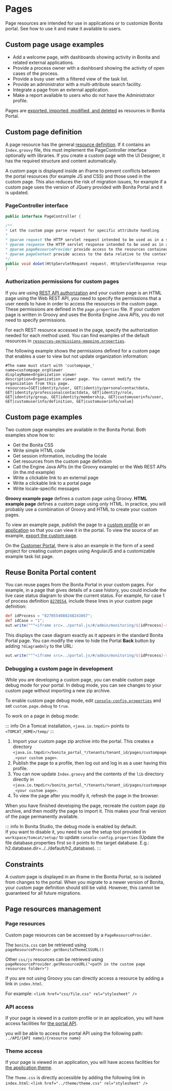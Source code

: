 # Pages

Page resources are intended for use in applications or to customize Bonita portal. See how to
use it and make it available to users. 

## Custom page usage examples

- Add a welcome page, with dashboards showing activity in Bonita and related external applications.
- Provide a process owner with a dashboard showing the activity of open cases of the process.
- Provide a busy user with a filtered view of the task list.
- Provide an administrator with a multi-attribute search facility.
- Integrate a page from an external application.
- Make a report available to users who do not have the Administrator profile.

Pages are [exported. imported, modified, and deleted](resource-management.md) as resources in Bonita Portal. 

## Custom page definition

A page resource has the general [resource definition](resource-management.md). 
If it contains an `Index.groovy` file, this must implement the PageController interface optionally with libraries. 
If you create a custom page with the UI Designer, it has the required structure and content automatically.

A custom page is displayed inside an iframe to prevent conflicts between the portal resources (for example JS and CSS) and those used in the custom page. 
This also reduces the risk of migration issues, for example if a custom page uses the version of JQuery provided with Bonita Portal and it is updated.

### PageController interface

```java
public interface PageController {

/**
* Let the custom page parse request for specific attribute handling.
*
* @param request the HTTP servlet request intended to be used as in a servlet
* @param response the HTTP servlet response intended to be used as in a servlet
* @param pageResourceProvider provide access to the resources contained in the custom page zip
* @param pageContext provide access to the data relative to the context in which the custom page is displayed
*/
public void doGet(HttpServletRequest request, HttpServletResponse response, PageResourceProvider pageResourceProvider, PageContext pageContext);
}
```

### Authorization permissions for custom pages

If you are using [REST API authorization](rest-api-authorization.md) and your custom page is an HTML page using the Web REST API, 
you need to specify the permissions that a user needs to have in order to access the resources in the custom page. 
These permissions are defined in the `page.properties` file. If your custom page is written in Groovy and uses the Bonita Engine Java APIs, you do not need to specify permissions.

For each REST resource accessed in the page, specify the authorization needed for each method used.
You can find examples of the default resources in [`resources-permissions-mapping.properties`](BonitaBPM_platform_setup.md).

The following example shows the permissions defined for a custom page that enables a user to view but not update organization information:

```
#The name must start with 'custompage_'
name=custompage_orgViewer
displayName=Organization viewer
description=Organization viewer page. You cannot modify the organization from this page.
resources=[GET|identity/user, GET|identity/personalcontactdata, GET|identity/professionalcontactdata, GET|identity/role, GET|identity/group, GET|identity/membership, GET|customuserinfo/user, GET|customuserinfo/definition, GET|customuserinfo/value] 
```

## Custom page examples

Two custom page examples are available in the Bonita Portal. Both examples show how to:

- Get the Bonita CSS
- Write simple HTML code
- Get session information, including the locale
- Get resources from the custom page definition
- Call the Engine Java APIs (in the Groovy example) or the Web REST APIs (in the.md example)
- Write a clickable link to an external page
- Write a clickable link to a portal page
- Write locale-specific messages

**Groovy example page** defines a custom page using Groovy. 
**HTML example page** defines a custom page using only HTML. 
In practice, you will probably use a combination of Groovy and HTML to create your custom pages.

To view an example page, publish the page to a [custom profile](custom-profiles.md) or an [application](applications.md) so that you can view it in the portal. To view the source of an example, [export the custom page](resource-management.md#export).

On the [Customer Portal](https://customer.bonitasoft.com/), there is also an example in the form of a seed project for creating custom pages using AngularJS and a customizable example task list page.

## Reuse Bonita Portal content

You can reuse pages from the Bonita Portal in your custom pages. For example, in a page that gives details of a case history, you could include the live case status diagram to show the current status. For example, for case 1 of process definition [`8270554`](https://github.com/bonitasoft/bonita-doc/commit/8270554088248243867), include these lines in your custom page definition:

```groovy
def idProcess = "8270554088248243867";
def idCase = "1";
out.write("""<iframe src=../portal.js/#/admin/monitoring/${idProcess}-${idCase}" style="width:100%; height:100%"></iframe>""");
```

This displays the case diagram exactly as it appears in the standard Bonita Portal page. You can modify the view to hide the Portal **Back** button by adding `?diagramOnly` to the URL:

```groovy
out.write("""<iframe src=../portal.js/#/admin/monitoring/${idProcess}-${idCase}?diagramOnly}" style="width:100%; height:100%"></iframe>""");
```

### Debugging a custom page in development

While you are developing a custom page, you can enable custom page debug mode for your portal. In debug mode, you can see changes to your custom page without importing a new zip archive.

To enable custom page debug mode, edit [`console-config.properties`](BonitaBPM_platform_setup.md) and set `custom.page.debug` to `true`.

To work on a page in debug mode:

::: info
On a Tomcat installation, `<java.io.tmpdir>` points to `<TOMCAT_HOME>/temp/`
:::

1. Import your custom page zip archive into the portal. This creates a directory `<java.io.tmpdir>/bonita_portal_*/tenants/tenant_id/pages/custompage_<your custom page>`.
2. Publish the page to a profile, then log out and log in as a user having this profile.
3. You can now update `Index.groovy` and the contents of the `lib` directory directly in `<java.io.tmpdir>/bonita_portal_*/tenants/tenant_id/pages/custompage_<your custom page>`.
4. To view the page after you modify it, refresh the page in the browser.

When you have finished developing the page, recreate the custom page zip archive, and then modify the page to import it. This makes your final version of the page permanently available.

::: info
In Bonita Studio, the debug mode is enabled by default.  
If you want to disable it, you need to use the setup tool provided in `workspace/tomcat/setup/` to update `console-config.properties` (Update the file database.properties first so it points to the target database. E.g.: h2.database.dir=../../default/h2_database).
:::

## Constraints

A custom page is displayed in an iframe in the Bonita Portal, so is isolated from changes to the portal. 
When you migrate to a newer version of Bonita, your custom page definition should still be valid. 
However, this cannot be guaranteed for all future migrations.

## Page resources management

### Page resources

Custom page resources can be accessed by a `PageResourceProvider`.

The `bonita.css` can be retrieved using `pageResourceProvider.getBonitaThemeCSSURL()`

Other `css/js` resources can be retrieved using `pageResourceProvider.getResourceURL("<path in the custom page resources folder>")`

If you are not using Groovy you can directly access a resource by adding a link in `index.html`.

For example: `<link href="css/file.css" rel="stylesheet" />`

### API access

If your page is viewed in a custom profile or in an application, you will have access facilities for [the portal API](rest-api-overview.md).

you will be able to access the portal API using the following path: `../API/{API name}/{resource name}`

### Theme access

If your page is viewed in an application, you will have access facilities for [the application theme](applications.md).

The `Theme.css` is directly accessible by adding the following link in `index.html`: `<link href="../theme/theme.css" rel="stylesheet" />`
